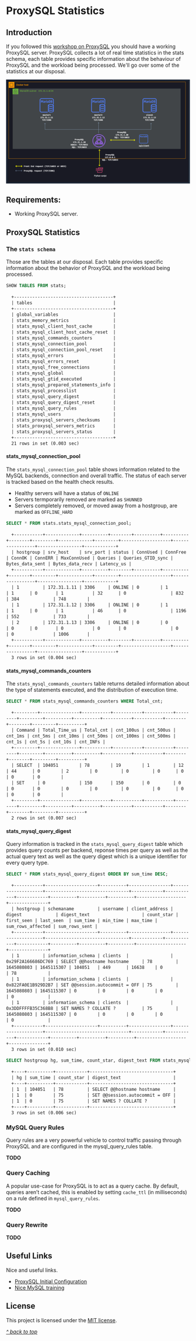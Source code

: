 ﻿# ProxySQL Statistics

## Introduction

If you followed this [workshop on ProxySQL](README.md) you should have a working ProxySQL server. ProxySQL collects a lot of real time statistics in the stats schema, each table provides specific information about the behaviour of ProxySQL and the workload being processed. We'll go over some of the statistics at our disposal.

![Architecture](images/architecture.png)  

## Requirements:

* Working ProxySQL server.

## ProxySQL Statistics

### The `stats schema`

Those are the tables at our disposal. Each table provides specific information about the behavior of ProxySQL and the workload being processed.

```sql
SHOW TABLES FROM stats;
```

      +--------------------------------------+
      | tables                               |
      +--------------------------------------+
      | global_variables                     |
      | stats_memory_metrics                 |
      | stats_mysql_client_host_cache        |
      | stats_mysql_client_host_cache_reset  |
      | stats_mysql_commands_counters        |
      | stats_mysql_connection_pool          |
      | stats_mysql_connection_pool_reset    |
      | stats_mysql_errors                   |
      | stats_mysql_errors_reset             |
      | stats_mysql_free_connections         |
      | stats_mysql_global                   |
      | stats_mysql_gtid_executed            |
      | stats_mysql_prepared_statements_info |
      | stats_mysql_processlist              |
      | stats_mysql_query_digest             |
      | stats_mysql_query_digest_reset       |
      | stats_mysql_query_rules              |
      | stats_mysql_users                    |
      | stats_proxysql_servers_checksums     |
      | stats_proxysql_servers_metrics       |
      | stats_proxysql_servers_status        |
      +--------------------------------------+
      21 rows in set (0.003 sec)

#### stats_mysql_connection_pool

The `stats_mysql_connection_pool` table shows information related to the MySQL backends, connection and overall traffic. The status of each server is tracked based on the health check results.

* Healthy servers will have a status of `ONLINE`
* Servers termporarily removed are marked as `SHUNNED`
* Servers completely removed, or moved away from a hostgroup, are marked as `OFFLINE_HARD`

```sql
SELECT * FROM stats.stats_mysql_connection_pool;
```

      +-----------+-------------+----------+--------+----------+----------+--------+---------+-------------+---------+-------------------+-----------------+-----------------+------------+
      | hostgroup | srv_host    | srv_port | status | ConnUsed | ConnFree | ConnOK | ConnERR | MaxConnUsed | Queries | Queries_GTID_sync | Bytes_data_sent | Bytes_data_recv | Latency_us |
      +-----------+-------------+----------+--------+----------+----------+--------+---------+-------------+---------+-------------------+-----------------+-----------------+------------+
      | 1         | 172.31.1.11 | 3306     | ONLINE | 0        | 1        | 1      | 0       | 1           | 32      | 0                 | 832             | 384             | 748        |
      | 1         | 172.31.1.12 | 3306     | ONLINE | 0        | 1        | 1      | 0       | 1           | 46      | 0                 | 1196            | 552             | 733        |
      | 2         | 172.31.1.13 | 3306     | ONLINE | 0        | 0        | 0      | 0       | 0           | 0       | 0                 | 0               | 0               | 1006       |
      +-----------+-------------+----------+--------+----------+----------+--------+---------+-------------+---------+-------------------+-----------------+-----------------+------------+
      3 rows in set (0.004 sec)

#### stats_mysql_commands_counters

The `stats_mysql_commands_counters` table returns detailed information about the type of statements executed, and the distribution of execution time.

```sql
SELECT * FROM stats_mysql_commands_counters WHERE Total_cnt;
```

      +---------+---------------+-----------+-----------+-----------+---------+---------+----------+----------+-----------+-----------+--------+--------+---------+----------+
      | Command | Total_Time_us | Total_cnt | cnt_100us | cnt_500us | cnt_1ms | cnt_5ms | cnt_10ms | cnt_50ms | cnt_100ms | cnt_500ms | cnt_1s | cnt_5s | cnt_10s | cnt_INFs |
      +---------+---------------+-----------+-----------+-----------+---------+---------+----------+----------+-----------+-----------+--------+--------+---------+----------+
      | SELECT  | 104051        | 78        | 19        | 1         | 12      | 44      | 0        | 2        | 0         | 0         | 0      | 0      | 0       | 0        |
      | SET     | 0             | 150       | 150       | 0         | 0       | 0       | 0        | 0        | 0         | 0         | 0      | 0      | 0       | 0        |
      +---------+---------------+-----------+-----------+-----------+---------+---------+----------+----------+-----------+-----------+--------+--------+---------+----------+
      2 rows in set (0.007 sec)

#### stats_mysql_query_digest

Query information is tracked in the `stats_mysql_query_digest` table which provides query counts per backend, reponse times per query as well as the actual query text as well as the query digest which is a unique identifier for every query type.

```sql
SELECT * FROM stats_mysql_query_digest ORDER BY sum_time DESC;
```

      +-----------+--------------------+----------+----------------+--------------------+--------------------------------+------------+------------+------------+----------+----------+----------+-------------------+---------------+
      | hostgroup | schemaname         | username | client_address | digest             | digest_text                    | count_star | first_seen | last_seen  | sum_time | min_time | max_time | sum_rows_affected | sum_rows_sent |
      +-----------+--------------------+----------+----------------+--------------------+--------------------------------+------------+------------+------------+----------+----------+----------+-------------------+---------------+
      | 1         | information_schema | clients  |                | 0x29F2A166686DC769 | SELECT @@hostname hostname     | 78         | 1645080803 | 1645115307 | 104051   | 449      | 16638    | 0                 | 78            |
      | 1         | information_schema | clients  |                | 0x822FA0E1B929D2B7 | SET @@session.autocommit = OFF | 75         | 1645080803 | 1645115307 | 0        | 0        | 0        | 0                 | 0             |
      | 1         | information_schema | clients  |                | 0x3DDFFFFB35C368B8 | SET NAMES ? COLLATE ?          | 75         | 1645080803 | 1645115307 | 0        | 0        | 0        | 0                 | 0             |
      +-----------+--------------------+----------+----------------+--------------------+--------------------------------+------------+------------+------------+----------+----------+----------+-------------------+---------------+
      3 rows in set (0.010 sec)


```sql
SELECT hostgroup hg, sum_time, count_star, digest_text FROM stats_mysql_query_digest ORDER BY sum_time DESC;
```

      +----+----------+------------+--------------------------------+
      | hg | sum_time | count_star | digest_text                    |
      +----+----------+------------+--------------------------------+
      | 1  | 104051   | 78         | SELECT @@hostname hostname     |
      | 1  | 0        | 75         | SET @@session.autocommit = OFF |
      | 1  | 0        | 75         | SET NAMES ? COLLATE ?          |
      +----+----------+------------+--------------------------------+
      3 rows in set (0.006 sec)



### MySQL Query Rules

Query rules are a very powerful vehicle to control traffic passing through ProxySQL and are configured in the mysql_query_rules table.

**TODO**

### Query Caching

A popular use-case for ProxySQL is to act as a query cache. By default, queries aren’t cached, this is enabled by setting `cache_ttl` (in milliseconds) on a rule defined in `mysql_query_rules`.

**TODO**

### Query Rewrite

**TODO**

## Useful Links

Nice and useful links.

- [ProxySQL Initial Configuration](https://proxysql.com/documentation/ProxySQL-Configuration/)
- [Nice MySQL training](https://www.mysqltutorial.org/)

## License

This project is licensed under the [MIT license](LICENSE).

[*^ back to top*](#ProxySQL-on-Docker)
